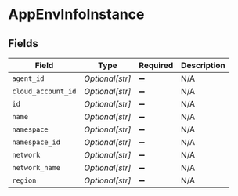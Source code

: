 # AppEnvInfoInstance


## Fields

| Field              | Type               | Required           | Description        |
| ------------------ | ------------------ | ------------------ | ------------------ |
| `agent_id`         | *Optional[str]*    | :heavy_minus_sign: | N/A                |
| `cloud_account_id` | *Optional[str]*    | :heavy_minus_sign: | N/A                |
| `id`               | *Optional[str]*    | :heavy_minus_sign: | N/A                |
| `name`             | *Optional[str]*    | :heavy_minus_sign: | N/A                |
| `namespace`        | *Optional[str]*    | :heavy_minus_sign: | N/A                |
| `namespace_id`     | *Optional[str]*    | :heavy_minus_sign: | N/A                |
| `network`          | *Optional[str]*    | :heavy_minus_sign: | N/A                |
| `network_name`     | *Optional[str]*    | :heavy_minus_sign: | N/A                |
| `region`           | *Optional[str]*    | :heavy_minus_sign: | N/A                |